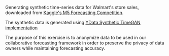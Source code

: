 Generating synthetic time-series data for Walmart's store sales, downloaded from [Kaggle's M5 Forecasting Competition](https://www.kaggle.com/competitions/m5-forecasting-accuracy/data?select=sales_train_validation.csv). 

The synthetic data is generated using [YData Synthetic TimeGAN implementation](https://github.com/ydataai/ydata-synthetic)

The purpose of this exercise is to anonymize data to be used in our collaborative forecasting framework in order to preserve the privacy of data owners while maintaining forecasting accuracy.
